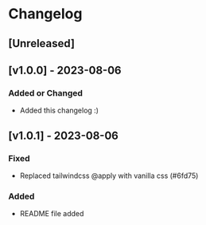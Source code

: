 # Changelog

## [Unreleased]

## [v1.0.0] - 2023-08-06

### Added or Changed

- Added this changelog :)

## [v1.0.1] - 2023-08-06

### Fixed

- Replaced tailwindcss @apply with vanilla css (#6fd75)

### Added

- README file added
